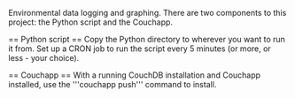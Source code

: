 Environmental data logging and graphing. There are two components to this
project: the Python script and the Couchapp.

== Python script ==
Copy the Python directory to wherever you want to run it from. Set up a CRON
job to run the script every 5 minutes (or more, or less - your choice).

== Couchapp ==
With a running CouchDB installation and Couchapp installed, use the 
'''couchapp push''' command to install.